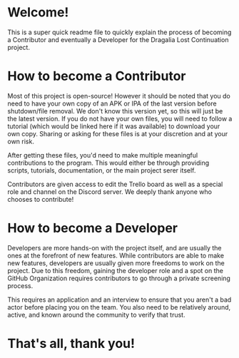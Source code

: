 # Welcome!
This is a super quick readme file to quickly explain the process of becoming a Contributor and eventually a Developer for the Dragalia Lost Continuation project.

# How to become a Contributor
Most of this project is open-source! However it should be noted that you do need to have your own copy of an APK or IPA of the last version before shutdown/file removal. We don't know this version yet, so this will just be the latest version. If you do not have your own files, you will need to follow a tutorial (which would be linked here if it was available) to download your own copy. Sharing or asking for these files is at your discretion and at your own risk.

After getting these files, you'd need to make multiple meaningful contributions to the program. This would either be through providing scripts, tutorials, documentation, or the main project serer itself. 

Contributors are given access to edit the Trello board as well as a special role and channel on the Discord server. We deeply thank anyone who chooses to contribute!

# How to become a Developer
Developers are more hands-on with the project itself, and are usually the ones at the forefront of new features. While contributors are able to make new features, developers are usually given more freedoms to work on the project. Due to this freedom, gaining the developer role and a spot on the GitHub Organization requires contributors to go through a private screening process.

This requires an application and an interview to ensure that you aren't a bad actor before placing you on the team. You also need to be relatively around, active, and known around the community to verify that trust.

# That's all, thank you!
